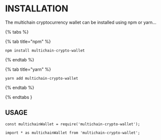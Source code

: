 # INSTALLATION

The multichain cryptocurrency wallet can be installed using npm or yarn...

{% tabs %}

{% tab title="npm" %}

```text
npm install multichain-crypto-wallet
```

{% endtab %}

{% tab title="yarn" %}

```text
yarn add multichain-crypto-wallet
```

{% endtab %}

{% endtabs }

## USAGE

```text
const multichainWallet = require('multichain-crypto-wallet');
```

```text
import * as multichainWallet from 'multichain-crypto-wallet';
```
